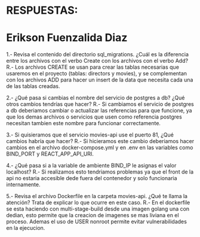 # RESPUESTAS: 
# Erikson Fuenzalida Diaz

1.- Revisa el contenido del directorio sql_migrations. ¿Cuál es la diferencia entre los archivos con el verbo Create con los archivos con el verbo Add?
R.- Los archivos CREATE se usan para crear las tablas necesarias que usaremos en el proyecto (tablas: directors y movies), y se complementan con los archivos ADD para hacer un insert de la data que necesita cada una de las tablas creadas.

2.- ¿Qué pasa si cambias el nombre del servicio de postgres a db? ¿Qué otros cambios tendrías que hacer?
R.- Si cambiamos el servicio de postgres a db deberiamos cambiar o actualizar las referencias para que funcione,  ya que los demas archivos o servicios que usen como referencia postgres necesitan tambien este nombre para funcionar correctamente.

3.- Si quisieramos que el servicio movies-api use el puerto 81, ¿Qué cambios habría que hacer?
R.- Si hicieramos este cambio deberiamos hacer cambios en el archivo docker-compose.yml y en .env en las variables como BIND_PORT y REACT_APP_API_URI.

4.- ¿Qué pasa si a la variable de ambiente BIND_IP le asignas el valor localhost?
R.- Si realizamos esto tendriamos problemas ya que el front de la api no estaria accesible dede fuera del contenedor y solo funcionaria internamente.

5.- Revisa el archivo Dockerfile en la carpeta movies-api. ¿Qué te llama la atención? Trata de explicar lo que ocurre en este caso.
R.- En el dockerfile se esta haciendo con multi-stage-build desde una imagen golang una con dedian, esto permite que la creacion de imagenes se mas liviana en el proceso. Ademas el uso de USER nonroot permite evitar vulnerabilidades en la ejecucion.